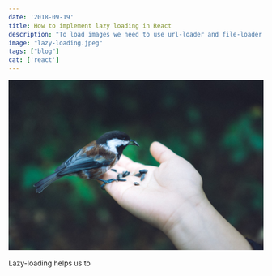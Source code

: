```yaml
---
date: '2018-09-19'
title: How to implement lazy loading in React
description: "To load images we need to use url-loader and file-loader."
image: "lazy-loading.jpeg"
tags: ["blog"]
cat: ['react']
---
```


![](lazy-loading.jpeg)


Lazy-loading helps us to